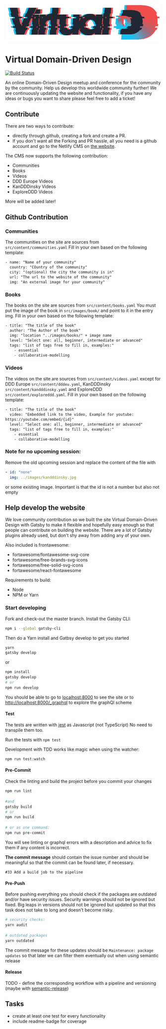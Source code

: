 ![banner](src/images/logo/vddd_logo_tp.png)

# Virtual Domain-Driven Design
[![Build Status](https://img.shields.io/github/workflow/status/Virtual-Domain-driven-design/virtual-domain-driven-design/CI)](https://github.com/Virtual-Domain-driven-design/virtual-domain-driven-design/actions)

[comment]: <> ([![Coverage Status]&#40;https://coveralls.io/repos/github/Virtual-Domain-driven-design/virtual-domain-driven-design/badge.svg?branch=master&#41;]&#40;https://coveralls.io/github/Virtual-Domain-driven-design/virtual-domain-driven-design?branch=master&#41;)

An online Domain-Driven Design meetup and conference for the community by the community. Help us develop this worldwide community further!
We are continuously updating the website and functionality, if you have any ideas or bugs you want to share please feel free to add a ticket!

## Contribute

There are two ways to contribute:

- directly through github, creating a fork and create a PR.
- If you don't want all the Forking and PR hassle, all you need is a github account and go to the Netlify CMS on [the website](https://virtualddd.com/admin/).

The CMS now supports the following contribution:

- Communities
- Books
- Videos
- DDD Europe Videos
- KanDDDinsky Videos
- ExploreDDD Videos

More will be added later!

## Github Contribution

### Communities

The communities on the site are sources from `src/content/communities.yaml`
Fill in your own based on the following template:

```
- name: "Name of your community"
  country: "COuntry of the community"
  city: "(optional) the city the community is in"
  url: "The url to the website of the community"
  img: "An external image for your community"
```

### Books

The books on the site are sources from `src/content/books.yaml`
You must put the image of the book in `src/images/book/` and point to it in the entry img.
Fill in your own based on the following template:

```
- title: "The title of the book"
  author: "The Author of the book"
  img: "location "../images/books/" + image name
  level: "Select one: all, beginner, intermediate or advanced"
  tags: "list of tags free to fill in, examples:"
    - essential
    - collaborative-modelling
```

### Videos

The videos on the site are sources from `src/content/videos.yaml` except for DDD Europe `src/content/dddeu.yaml`, KanDDDinsky `src/content/kandddinsky.yaml` and ExploreDDD `src/content/exploreddd.yaml`.
Fill in your own based on the following template:

```
- title: "The title of the book"
  video: "Embedded link to the video, Example for youtube: https://youtube.com/embed/{id}"
  level: "Select one: all, beginner, intermediate or advanced"
  tags: "list of tags free to fill in, examples:"
    - essential
    - collaborative-modelling
```

### Note for no upcoming session:

Remove the old upcoming session and replace the content of the file with
```yaml
- id: "none"
  img: ../images/kandddinsky.jpg
```

or some existing image. Important is that the id is not a number but also not empty

## Help develop the website

We love community contribution so we built the site Virtual Domain-Driven Design with Gatsby to make it flexible and hopefully easy enough so that people can contribute on building the website.
There are a lot of Gatsby plugins already used, but don't shy away from adding any of your own.

Also included is frontawesome:

- fortawesome/fontawesome-svg-core
- fortawesome/free-brands-svg-icons
- fortawesome/free-solid-svg-icons
- fortawesome/react-fontawesome

Requirements to build:

- Node
- NPM or Yarn

### Start developing

Fork and check-out the master branch.
Install the Gatsby CLI:

```sh
npm i --global gatsby-cli
```

Then do a Yarn install and Gatbsy develop to get you started

```sh
yarn
gatsby develop
```
or

```sh
npm install
gatsby develop
# or
npm run develop
```

You should be able to go to [localhost:8000](https://localhost:8000) to see the site or to [http://localhost:8000/_graphql](http://localhost:8000/_graphql) to explore the graphQl scheme

#### Test
The tests are written with [jest](https://jestjs.io/) as Javascript (not TypeScript) No need to transpile them too. 

Run the tests with `npm test`

Development with TDD works like magic when using the watcher:
```sh
npm run test:watch
```

#### Pre-Commit
Check the linting and build the project before you commit your changes

```sh
npm run lint

#and
gatsby build
# or
npm run build

# or as one command:
npm run pre-commit
```
You will see linting or graphql errors with a description and advice to fix them if any content is incorrect.

**The commit message** should contain the issue number and should be meaningful so that the commit can be found later, if necessary. 

```git
#33 Add a build job to the pipeline
```

#### Pre-Push

Before pushing everything you should check if the packages are outdated and/or have security issues. Security warnings should not be ignored but fixed. Big leaps in versions should not be ignored but updated so that this task does not take to long and doesn't become risky.
```sh
# security checks:
yarn audit

# outdated packages
yarn outdated
```
The commit message for these updates should be `Maintenance: package updates` so that later we can filter them eventually out when using semantic release


#### Release
TODO - define the corresponding workflow with a pipeline and versioning (maybe with [semantic-release](https://github.com/semantic-release/semantic-release))

## Tasks
 - create at least one test for every functionality
 - include readme-badge for coverage
